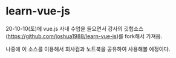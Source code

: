 # learn-vue-js

20-10-10(토)에 vue.js 사내 수업을 들으면서 강사의 깃헙소스(https://github.com/joshua1988/learn-vue-js)를 fork해서 가져옴.

나중에 이 소스를 이용해서 회사컴과 노트북을 공유하여 사용해볼 예정이다.
